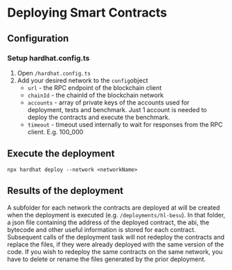 # Deploying Smart Contracts

## Configuration

### Setup hardhat.config.ts

1. Open `/hardhat.config.ts`
1. Add your desired network to the `config`object
    * `url` - the RPC endpoint of the blockchain client
    * `chainId` - the chainId of the blockchain network
    * `accounts` - array of private keys of the accounts used for deployment, tests and benchmark. Just 1 account is needed to deploy the contracts and execute the benchmark.
    * `timeout` - timeout used internally to wait for responses from the RPC client. E.g. 100_000


## Execute the deployment

`npx hardhat deploy --network <networkName>`

## Results of the deployment

A subfolder for each network the contracts are deployed at will be created when the deployment is executed (e.g. `/deployments/hl-besu`). In that folder, a json file containing the address of the deployed contract, the abi, the bytecode and other useful information is stored for each contract. Subsequent calls of the deployment task will not redeploy the contracts and replace the files, if they were already deployed with the same version of the code. If you wish to redeploy the same contracts on the same network, you have to delete or rename the files generated by the prior deployment.
